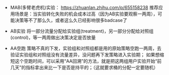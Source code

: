 - MAB(多臂老虎机)实验：
https://zhuanlan.zhihu.com/p/655158238
推荐应用场景是：当实验转化失败的机会成本过高（因为AB实验要观察一两周），可能决策等不了那么久，或者这么久已经影响很多badcase了


- AB实验
将一部分流量分配给实验组(treatment)，另一部分分配给对照组(control)，等一两周做出决策决定是否放量

- AA空跑
策略不真的下发，实验组和对照组都是用的原始策略空跑一两周，去验证实验组和对照组没有流量差异，没问题再下发策略进入实验期；
如果想缩短这个空跑时间，可以采用“AA回溯”的方法，就是把这两组用户实验开始“前几天”的指标拿出来比一下是否是持平的；（这就要求桶的分配一定要随机）